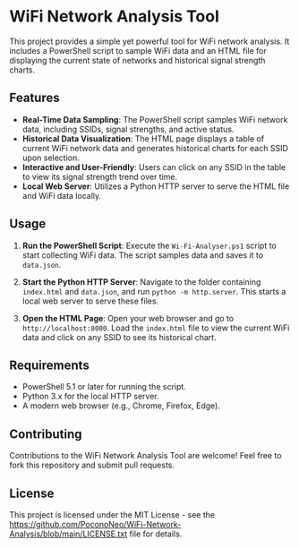 # WiFi Network Analysis Tool

This project provides a simple yet powerful tool for WiFi network analysis. It includes a PowerShell script to sample WiFi data and an HTML file for displaying the current state of networks and historical signal strength charts.

## Features

- **Real-Time Data Sampling**: The PowerShell script samples WiFi network data, including SSIDs, signal strengths, and active status.
- **Historical Data Visualization**: The HTML page displays a table of current WiFi network data and generates historical charts for each SSID upon selection.
- **Interactive and User-Friendly**: Users can click on any SSID in the table to view its signal strength trend over time.
- **Local Web Server**: Utilizes a Python HTTP server to serve the HTML file and WiFi data locally.

## Usage

1. **Run the PowerShell Script**: Execute the `Wi-Fi-Analyser.ps1` script to start collecting WiFi data. The script samples data and saves it to `data.json`.

2. **Start the Python HTTP Server**: Navigate to the folder containing `index.html` and `data.json`, and run `python -m http.server`. This starts a local web server to serve these files.

3. **Open the HTML Page**: Open your web browser and go to `http://localhost:8000`. Load the `index.html` file to view the current WiFi data and click on any SSID to see its historical chart.

## Requirements

- PowerShell 5.1 or later for running the script.
- Python 3.x for the local HTTP server.
- A modern web browser (e.g., Chrome, Firefox, Edge).

## Contributing

Contributions to the WiFi Network Analysis Tool are welcome! Feel free to fork this repository and submit pull requests.

## License

This project is licensed under the MIT License - see the https://github.com/PoconoNeo/WiFi-Network-Analysis/blob/main/LICENSE.txt file for details.
